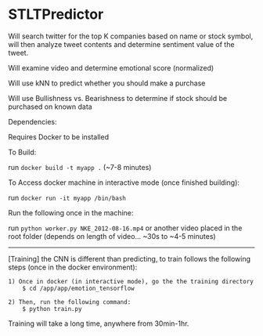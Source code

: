 # STLTPredictor

Will search twitter for the top K companies based on name or stock symbol, will then analyze tweet contents and determine sentiment value of the tweet.

Will examine video and determine emotional score (normalized)

Will use kNN to predict whether you should make a purchase

Will use Bullishness vs. Bearishness to determine if stock should be purchased on known data


Dependencies:

  Requires Docker to be installed

To Build:

  run `docker build -t myapp .` (~7-8 minutes)

To Access docker machine in interactive mode (once finished building):

  run `docker run -it myapp /bin/bash`

Run the following once in the machine:

  run `python worker.py NKE_2012-08-16.mp4` or another video placed in the root folder (depends on length of video... ~30s to ~4-5 minutes)
  
-------------------------------------------------------------------

[Training] the CNN is different than predicting, to train follows the following steps (once in the docker environment):

    1) Once in docker (in interactive mode), go the the training directory 
        $ cd /app/app/emotion_tensorflow
        
    2) Then, run the following command:
        $ python train.py
        
Training will take a long time, anywhere from 30min-1hr.
